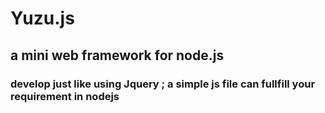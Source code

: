 # Yuzu.js
## a mini web framework for node.js
### develop just like using Jquery ; a simple js file can fullfill your requirement in nodejs
